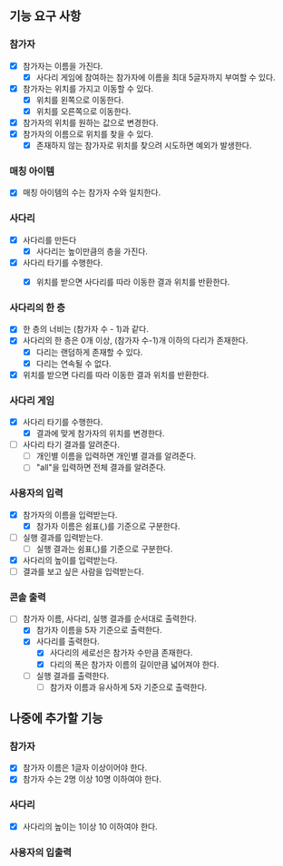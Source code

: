 ## 기능 요구 사항

### 참가자
- [x] 참가자는 이름을 가진다.
  - [x] 사다리 게임에 참여하는 참가자에 이름을 최대 5글자까지 부여할 수 있다.
- [x] 참가자는 위치를 가지고 이동할 수 있다.
  - [x] 위치를 왼쪽으로 이동한다.
  - [x] 위치를 오른쪽으로 이동한다.
- [x] 참가자의 위치를 원하는 값으로 변경한다.
- [x] 참가자의 이름으로 위치를 찾을 수 있다.
  - [x] 존재하지 않는 참가자로 위치를 찾으려 시도하면 예외가 발생한다.

### 매칭 아이템
- [x] 매칭 아이템의 수는 참가자 수와 일치한다. 

### 사다리
- [x] 사다리를 만든다
  - [x] 사다리는 높이만큼의 층을 가진다.
- [x] 사다리 타기를 수행한다.
  - [x] 위치를 받으면 사다리를 따라 이동한 결과 위치를 반환한다.
    

### 사다리의 한 층
- [x] 한 층의 너비는 (참가자 수 - 1)과 같다. 
- [x] 사다리의 한 층은 0개 이상, (참가자 수-1)개 이하의 다리가 존재한다.
  - [x] 다리는 랜덤하게 존재할 수 있다.
  - [x] 다리는 연속될 수 없다.
- [x] 위치를 받으면 다리를 따라 이동한 결과 위치를 반환한다.
    
### 사다리 게임
- [x] 사다리 타기를 수행한다.
  - [x] 결과에 맞게 참가자의 위치를 변경한다.
- [ ] 사다리 타기 결과를 알려준다.
  - [ ] 개인별 이름을 입력하면 개인별 결과를 알려준다.
  - [ ] "all"을 입력하면 전체 결과를 알려준다.

### 사용자의 입력
- [x] 참가자의 이름을 입력받는다.
  - [x] 참가자 이름은 쉼표(,)를 기준으로 구분한다.
- [ ] 실행 결과를 입력받는다.
  - [ ] 실행 결과는 쉼표(,)를 기준으로 구분한다.
- [x] 사다리의 높이를 입력받는다.
- [ ] 결과를 보고 싶은 사람을 입력받는다.

### 콘솔 출력
- [ ] 참가자 이름, 사다리, 실행 결과를 순서대로 출력한다.
  - [x] 참가자 이름을 5자 기준으로 출력한다.
  - [x] 사다리를 출력한다.
    - [x] 사다리의 세로선은 참가자 수만큼 존재한다.
    - [x] 다리의 폭은 참가자 이름의 길이만큼 넓어져야 한다.
  - [ ] 실행 결과를 출력한다.
    - [ ] 참가자 이름과 유사하게 5자 기준으로 출력한다. 

## 나중에 추가할 기능

### 참가자
- [x] 참가자 이름은 1글자 이상이어야 한다.
- [x] 참가자 수는 2명 이상 10명 이하여야 한다. 
### 사다리
- [x] 사다리의 높이는 1이상 10 이하여야 한다.
### 사용자의 입출력
